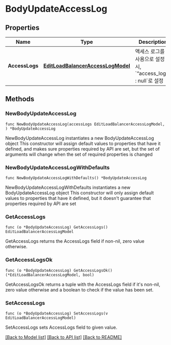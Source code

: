 # BodyUpdateAccessLog

## Properties

Name | Type | Description | Notes
------------ | ------------- | ------------- | -------------
**AccessLogs** | [**EditLoadBalancerAccessLogModel**](EditLoadBalancerAccessLogModel.md) | 액세스 로그를 미사용으로 설정 시, &#x60;“access_logs” : null&#x60;로 설정 | 

## Methods

### NewBodyUpdateAccessLog

`func NewBodyUpdateAccessLog(accessLogs EditLoadBalancerAccessLogModel, ) *BodyUpdateAccessLog`

NewBodyUpdateAccessLog instantiates a new BodyUpdateAccessLog object
This constructor will assign default values to properties that have it defined,
and makes sure properties required by API are set, but the set of arguments
will change when the set of required properties is changed

### NewBodyUpdateAccessLogWithDefaults

`func NewBodyUpdateAccessLogWithDefaults() *BodyUpdateAccessLog`

NewBodyUpdateAccessLogWithDefaults instantiates a new BodyUpdateAccessLog object
This constructor will only assign default values to properties that have it defined,
but it doesn't guarantee that properties required by API are set

### GetAccessLogs

`func (o *BodyUpdateAccessLog) GetAccessLogs() EditLoadBalancerAccessLogModel`

GetAccessLogs returns the AccessLogs field if non-nil, zero value otherwise.

### GetAccessLogsOk

`func (o *BodyUpdateAccessLog) GetAccessLogsOk() (*EditLoadBalancerAccessLogModel, bool)`

GetAccessLogsOk returns a tuple with the AccessLogs field if it's non-nil, zero value otherwise
and a boolean to check if the value has been set.

### SetAccessLogs

`func (o *BodyUpdateAccessLog) SetAccessLogs(v EditLoadBalancerAccessLogModel)`

SetAccessLogs sets AccessLogs field to given value.



[[Back to Model list]](../README.md#documentation-for-models) [[Back to API list]](../README.md#documentation-for-api-endpoints) [[Back to README]](../README.md)


